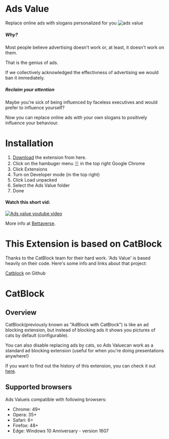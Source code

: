 # Ads Value
Replace online ads with slogans personalized for you
![ads value](https://www.bettaverse.xyz/_next/image?url=%2F_next%2Fstatic%2Fmedia%2Fadsvalue1.eac99e4c.jpg&w=1920&q=75)

##### Why?

Most people believe advertising doesn't work or, at least, it doesn't work on them.

That is the genius of ads.

If we collectively acknowledged the effectivness of advertising we would ban it immediately.

##### Reclaim your attention

Maybe you're sick of being influenced by faceless executives and would prefer to influence yourself?

Now you can replace online ads with your own slogans to positively influence your behaviour.


# Installation

1. [Download](https://github.com/bettaverse/adsvalue/archive/refs/heads/main.zip) the extension from here.
2. Click on the hambuger menu 三 in the top right Google Chrome
3. Click Extensions
4. Turn on Developer mode (in the top right)
5. Click Load unpacked
6. Select the Ads Value folder
7. Done

#### Watch this short vid:
[![Ads value youtube video](https://img.youtube.com/vi/Hu8LUbTmBtM/0.jpg)](https://www.youtube.com/watch?v=Hu8LUbTmBtM)


More info at [Bettaverse](https://bettaverse.xyz/adsvalue).

# This Extension is based on CatBlock

Thanks to the CatBlock team for their hard work. 'Ads Value' is based heavily on their code.
Here's some info and links about that project:

[Catblock](https://github.com/CatBlock/catblock) on Github

# CatBlock

## Overview

CatBlock(previously known as "AdBlock with CatBlock") is like an ad blocking extension, but instead of blocking ads it shows you pictures of cats by default (configurable).

You can also disable replacing ads by cats, so Ads Valuecan work as a standard ad blocking extension (useful for when you're doing presentations anywhere!)

If you want to find out the history of this extension, you can check it out [here](https://github.com/CatBlock/catblock/wiki/History).



## Supported browsers

Ads Valueis compatible with following browsers:

- Chrome: 49+
- Opera: 35+
- Safari: 6+
- Firefox: 48+
- Edge: Windows 10 Anniversary - version 1607



